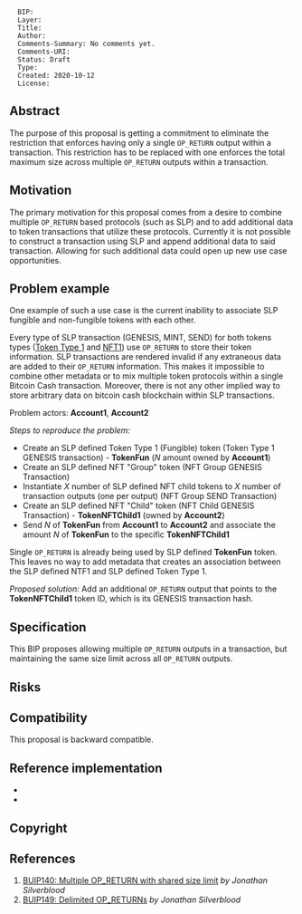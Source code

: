 ```
  BIP:
  Layer:
  Title:
  Author:
  Comments-Summary: No comments yet.
  Comments-URI:
  Status: Draft
  Type:
  Created: 2020-10-12
  License:
```

## Abstract

The purpose of this proposal is getting a commitment to eliminate the restriction that enforces having only a single `OP_RETURN` output within a transaction.
This restriction has to be replaced with one enforces the total maximum size across multiple `OP_RETURN` outputs within a transaction.

## Motivation

The primary motivation for this proposal comes from a desire to combine multiple `OP_RETURN` based protocols (such as SLP) and to add additional data to token transactions that utilize these protocols. Currently it is not possible to construct a transaction using SLP and append additional data to said transaction. Allowing for such additional data could open up new use case opportunities.

## Problem example

One example of such a use case is the current inability to associate SLP fungible and non-fungible tokens with each other.

Every type of SLP transaction (GENESIS, MINT, SEND) for both tokens types ([Token Type 1](https://github.com/simpleledger/slp-specifications/blob/master/slp-token-type-1.md) and 
[NFT1](https://github.com/simpleledger/slp-specifications/blob/master/slp-nft-1.md)) use `OP_RETURN` to store their token information. SLP transactions are rendered invalid if any extraneous data are added to their `OP_RETURN` information.
This makes it impossible to combine other metadata or to mix multiple token protocols within a single Bitcoin Cash transaction.
Moreover, there is not any other implied way to store arbitrary data on bitcoin cash blockchain within SLP transactions.

Problem actors: __Account1__, __Account2__  

*Steps to reproduce the problem:*

* Create an SLP defined Token Type 1 (Fungible) token (Token Type 1 GENESIS transaction) - __TokenFun__ (*N* amount owned by __Account1__)
* Create an SLP defined NFT "Group" token (NFT Group GENESIS Transaction)
* Instantiate *X* number of SLP defined NFT child tokens to *X* number of transaction outputs (one per output) (NFT Group SEND Transaction)
* Create an SLP defined NFT "Child" token (NFT Child GENESIS Transaction) - __TokenNFTChild1__ (owned by __Account2__)
* Send *N* of __TokenFun__ from __Account1__ to __Account2__ and associate the amount *N* of __TokenFun__ to the specific __TokenNFTChild1__

Single `OP_RETURN` is already being used by SLP defined __TokenFun__ token. This leaves no way to add metadata that creates an association between the SLP defined NTF1 and SLP defined Token Type 1.

*Proposed solution:*
Add an additional `OP_RETURN` output that points to the __TokenNFTChild1__ token ID, which is its GENESIS transaction hash.

## Specification

This BIP proposes allowing multiple `OP_RETURN` outputs in a transaction, but maintaining the same size limit across all `OP_RETURN` outputs.

## Risks

## Compatibility

This proposal is backward compatible.

## Reference implementation

*
*

## Copyright
<!-- This BIP is licensed under the 2-clause BSD license. -->

## References

1. [BUIP140: Multiple OP_RETURN with shared size limit](https://bitco.in/forum/threads/buip140-multiple-op_return-with-shared-size-limit.24952/) *by Jonathan Silverblood*
2. [BUIP149: Delimited OP_RETURNs](https://bitco.in/forum/threads/buip149-delimited-op_returns.26362/#post-111375) *by Jonathan Silverblood*
